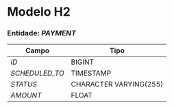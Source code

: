 # Modelo H2

### Entidade: _PAYMENT_

| Campo | Tipo |
| ------ | ------ |
| _ID_ | BIGINT |
| _SCHEDULED_TO_ | TIMESTAMP |
| _STATUS_ | CHARACTER VARYING(255) |
| _AMOUNT_ | FLOAT |
